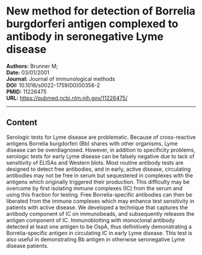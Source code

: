 # New method for detection of Borrelia burgdorferi antigen complexed to antibody in seronegative Lyme disease

**Authors:** Brunner M;  
**Date:** 03/01/2001  
**Journal:** Journal of immunological methods  
**DOI:** 10.1016/s0022-1759(00)00356-2  
**PMID:** 11226475  
**URL:** https://pubmed.ncbi.nlm.nih.gov/11226475/

---

## Content

Serologic tests for Lyme disease are problematic. Because of cross-reactive antigens Borrelia burgdorferi (Bb) shares with other organisms, Lyme disease can be overdiagnosed. However, in addition to specificity problems, serologic tests for early Lyme disease can be falsely negative due to lack of sensitivity of ELISAs and Western blots. Most routine antibody tests are designed to detect free antibodies, and in early, active disease, circulating antibodies may not be free in serum but sequestered in complexes with the antigens which originally triggered their production. This difficulty may be overcome by first isolating immune complexes (IC) from the serum and using this fraction for testing. Free Borrelia-specific antibodies can then be liberated from the immune complexes which may enhance test sensitivity in patients with active disease. We developed a technique that captures the antibody component of IC on immunobeads, and subsequently releases the antigen component of IC. Immunoblotting with monoclonal antibody detected at least one antigen to be OspA, thus definitively demonstrating a Borrelia-specific antigen in circulating IC in early Lyme disease. This test is also useful in demonstrating Bb antigen in otherwise seronegative Lyme disease patients.
